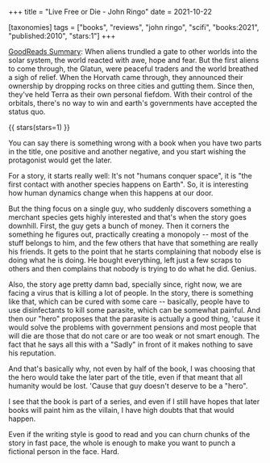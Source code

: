 +++
title = "Live Free or Die - John Ringo"
date = 2021-10-22

[taxonomies]
tags = ["books", "reviews", "john ringo", "scifi", "books:2021",
"published:2010", "stars:1"]
+++

[GoodReads
Summary](https://www.goodreads.com/book/show/6713634-live-free-or-die): When
aliens trundled a gate to other worlds into the solar system, the world reacted
with awe, hope and fear. But the first aliens to come through, the Glatun, were
peaceful traders and the world breathed a sigh of relief. When the Horvath came
through, they announced their ownership by dropping rocks on three cities and
gutting them. Since then, they've held Terra as their own personal fiefdom. With
their control of the orbitals, there's no way to win and earth's governments
have accepted the status quo.

<!-- more -->

{{ stars(stars=1) }}

You can say there is something wrong with a book when you have two parts in the
title, one positive and another negative, and you start wishing the protagonist
would get the later.

For a story, it starts really well: It's not "humans conquer space", it is "the
first contact with another species happens on Earth". So, it is interesting how
human dynamics change when this happens at our door.

But the thing focus on a single guy, who suddenly discovers something a merchant
species gets highly interested and that's when the story goes downhill. First,
the guy gets a bunch of money. Then it corners the something he figures out,
practically creating a monopoly -- most of the stuff belongs to him, and the few
others that have that something are really his friends. It gets to the point
that he starts complaining that nobody else is doing what he is doing. He bought
everything, left just a few scraps to others and then complains that nobody is
trying to do what he did. Genius.

Also, the story age pretty damn bad, specially since, right now, we are facing a
virus that is killing a lot of people. In the story, there is something like
that, which can be cured with some care -- basically, people have to use
disinfectants to kill some parasite, which can be somewhat painful. And then our
"hero" proposes that the parasite is actually a good thing, 'cause it would
solve the problems with government pensions and most people that will die are
those that do not care or are too weak or not smart enough. The fact that he
says all this with a "Sadly" in front of it makes nothing to save his
reputation.

And that's basically why, not even by half of the book, I was choosing that the
hero would take the later part of the title, even if that meant that all
humanity would be lost. 'Cause that guy doesn't deserve to be a "hero".

I see that the book is part of a series, and even if I still have hopes that
later books will paint him as the villain, I have high doubts that that would
happen.

Even if the writing style is good to read and you can churn chunks of the story
in fast pace, the whole is enough to make you want to punch a fictional person
in the face. Hard.
